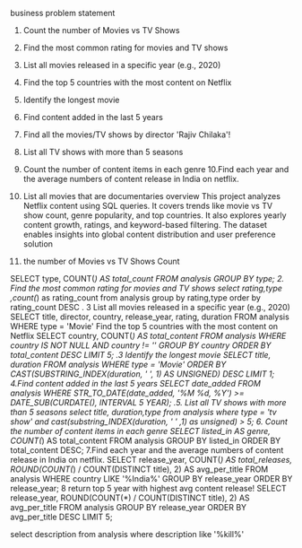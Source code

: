  business problem statement
 1. Count the number of Movies vs TV Shows
2. Find the most common rating for movies and TV shows
3. List all movies released in a specific year (e.g., 2020)
4. Find the top 5 countries with the most content on Netflix
5. Identify the longest movie
6. Find content added in the last 5 years
7. Find all the movies/TV shows by director 'Rajiv Chilaka'!
8. List all TV shows with more than 5 seasons
9. Count the number of content items in each genre
10.Find each year and the average numbers of content release in India on netflix. 
11. List all movies that are documentaries
overview
This project analyzes Netflix content using SQL queries.
It covers trends like movie vs TV show count, genre popularity, and top countries.
It also explores yearly content growth, ratings, and keyword-based filtering.
The dataset enables insights into global content distribution and user preference
 solution

1. the number of Movies vs TV Shows Count

SELECT 
  type, 
  COUNT(*) AS total_count
FROM 
  analysis
GROUP BY 
  type;
2. Find the most common rating for movies and TV shows
select rating,type ,count(*) as rating_count from analysis
group by rating,type
order by rating_count DESC
. 3 List all movies released in a specific year (e.g., 2020)
SELECT 
  title, 
  director, 
  country, 
  release_year, 
  rating, 
  duration
FROM 
  analysis
WHERE 
  type = 'Movie' 
  Find the top 5 countries with the most content on Netflix
 SELECT 
  country, 
  COUNT(*) AS total_content
FROM 
  analysis
WHERE 
  country IS NOT NULL AND country != ''
GROUP BY 
  country
ORDER BY 
  total_content DESC
LIMIT 5;
.3 Identify the longest movie
SELECT title, duration 
FROM analysis
WHERE type = 'Movie'
ORDER BY 
  CAST(SUBSTRING_INDEX(duration, ' ', 1) AS UNSIGNED) DESC
LIMIT 1;
 4.Find content added in the last 5 years
SELECT date_added
FROM analysis
WHERE 
  STR_TO_DATE(date_added, '%M %d, %Y') >= DATE_SUB(CURDATE(), INTERVAL 5 YEAR);
  .5. List all TV shows with more than 5 seasons
  select title, duration,type from analysis
where type = 'tv show' and  cast(substring_INDEX(duration, ' ' ,1) as unsigned) > 5;
6. Count the number of content items in each genre
SELECT 
  listed_in AS genre,
  COUNT(*) AS total_content
FROM 
  analysis
GROUP BY 
  listed_in
ORDER BY 
  total_content DESC;
  7.Find each year and the average numbers of content release in India on netflix. 
  SELECT 
  release_year, 
  COUNT(*) AS total_releases,
  ROUND(COUNT(*) / COUNT(DISTINCT title), 2) AS avg_per_title
FROM 
  analysis
WHERE 
  country LIKE '%India%'
GROUP BY 
  release_year
ORDER BY 
  release_year;
 8 return top 5 year with highest avg content release!
  SELECT 
  release_year, 
  ROUND(COUNT(*) / COUNT(DISTINCT title), 2) AS avg_per_title
FROM 
  analysis
GROUP BY 
  release_year
ORDER BY 
  avg_per_title DESC
LIMIT 5;

select description from analysis 
where description like '%kill%'


